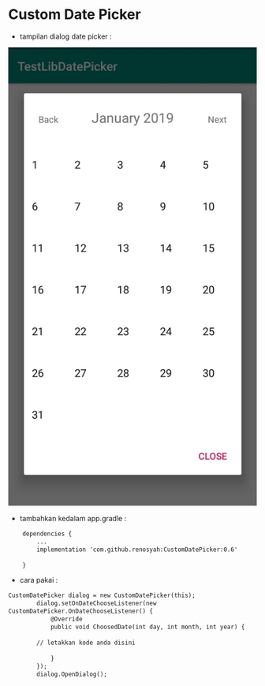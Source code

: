 # Custom Date Picker


* tampilan dialog date picker : 


![GitHub Logo](../img/date_picker.jpg)




* tambahkan kedalam app.gradle :

```
	dependencies {
		...
		implementation 'com.github.renosyah:CustomDatePicker:0.6'
	
	}

```




* cara pakai : 

```
CustomDatePicker dialog = new CustomDatePicker(this);
        dialog.setOnDateChooseListener(new CustomDatePicker.OnDateChooseListener() {
            @Override
            public void ChoosedDate(int day, int month, int year) {
                
		// letakkan kode anda disini

            }
        });
        dialog.OpenDialog();

```
